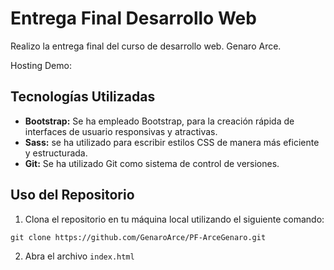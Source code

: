 
# Entrega Final Desarrollo Web

Realizo la entrega final del curso de desarrollo web.
Genaro Arce.

Hosting Demo: 

## Tecnologías Utilizadas

- **Bootstrap:** Se ha empleado Bootstrap, para la creación rápida de interfaces de usuario responsivas y atractivas.
- **Sass:** se ha utilizado para escribir estilos CSS de manera más eficiente y estructurada.
- **Git:** Se ha utilizado Git como sistema de control de versiones.

## Uso del Repositorio

1. Clona el repositorio en tu máquina local utilizando el siguiente comando:
```
git clone https://github.com/GenaroArce/PF-ArceGenaro.git
```

2. Abra el archivo `index.html`
